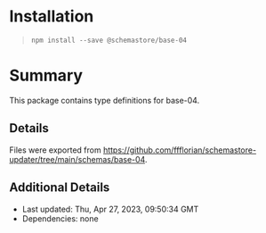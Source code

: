 # Installation
> `npm install --save @schemastore/base-04`

# Summary
This package contains type definitions for base-04.

## Details
Files were exported from https://github.com/ffflorian/schemastore-updater/tree/main/schemas/base-04.

## Additional Details
* Last updated: Thu, Apr 27, 2023, 09:50:34 GMT
* Dependencies: none
